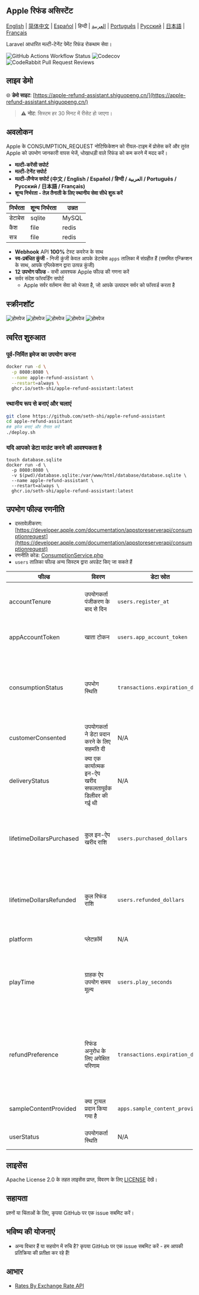 
## Apple रिफंड असिस्टेंट

[English](./README.md) | [简体中文](./README.zh.md) | [Español](./README.es.md) | हिन्दी | [العربية](./README.ar.md) | [Português](./README.pt.md) | [Русский](./README.ru.md) | [日本語](./README.ja.md) | [Français](./README.fr.md)

Laravel आधारित मल्टी-टेनेंट पेमेंट रिफंड रोकथाम सेवा।

![GitHub Actions Workflow Status](https://img.shields.io/github/actions/workflow/status/seth-shi/apple-refund-assistant/laravel.yml)
![Codecov](https://img.shields.io/codecov/c/github/seth-shi/apple-refund-assistant)
![CodeRabbit Pull Request Reviews](https://img.shields.io/coderabbit/prs/github/seth-shi/apple-refund-assistant?utm_source=oss&utm_medium=github&utm_campaign=seth-shi%2Fapple-refund-assistant&labelColor=171717&color=FF570A&link=https%3A%2F%2Fcoderabbit.ai&label=CodeRabbit+Reviews)

## लाइव डेमो

🌐 **डेमो साइट**: [https://apple-refund-assistant.shiguopeng.cn/](https://apple-refund-assistant.shiguopeng.cn/)

> ⚠️ **नोट**: सिस्टम हर 30 मिनट में रीसेट हो जाएगा।

## अवलोकन

Apple के CONSUMPTION_REQUEST नोटिफिकेशन को रीयल-टाइम में प्रोसेस करें और तुरंत Apple को उपभोग जानकारी वापस भेजें, धोखाधड़ी वाले रिफंड को कम करने में मदद करें।


- **मल्टी-करेंसी सपोर्ट**
- **मल्टी-टेनेंट सपोर्ट**
- **मल्टी-लैंग्वेज सपोर्ट (中文 / English / Español / हिन्दी / العربية / Português / Русский / 日本語 / Français)**
- **शून्य निर्भरता - तेज़ तैनाती के लिए स्थानीय सेवा सीधे शुरू करें**

| निर्भरता | शून्य निर्भरता |  उन्नत   |
|-----|--|-----|
|  डेटाबेस   | sqlite | MySQL |
|  कैश   | file | redis  |
|   सत्र | file |  redis   |
- **Webhook** API **100%** टेस्ट कवरेज के साथ
- **स्व-प्रबंधित कुंजी** - निजी कुंजी केवल आपके डेटाबेस `apps` तालिका में संग्रहीत हैं (सममित एन्क्रिप्शन के साथ, आपके एप्लिकेशन द्वारा उत्पन्न कुंजी)
- **12 उपभोग फील्ड** - सभी आवश्यक Apple फील्ड की गणना करें
- सर्वर संदेश फॉरवर्डिंग सपोर्ट
  - Apple सर्वर वर्तमान सेवा को भेजता है, जो आपके उत्पादन सर्वर को फॉरवर्ड करता है

 
## स्क्रीनशॉट
![होमपेज](assets/0.png)
![होमपेज](assets/1.png)
![होमपेज](assets/2.png)
![होमपेज](assets/3.png)
![होमपेज](assets/4.png)


## त्वरित शुरुआत
### पूर्व-निर्मित इमेज का उपयोग करना
```bash
docker run -d \
  -p 8080:8080 \
  --name apple-refund-assistant \
  --restart=always \
  ghcr.io/seth-shi/apple-refund-assistant:latest
```


### स्थानीय रूप से बनाएं और चलाएं
```bash
git clone https://github.com/seth-shi/apple-refund-assistant
cd apple-refund-assistant
## इमेज बनाएं और तैनात करें
./deploy.sh
```

### यदि आपको डेटा माउंट करने की आवश्यकता है
```
touch database.sqlite
docker run -d \
  -p 8080:8080 \
  -v $(pwd)/database.sqlite:/var/www/html/database/database.sqlite \
  --name apple-refund-assistant \
  --restart=always \
  ghcr.io/seth-shi/apple-refund-assistant:latest
```

## उपभोग फील्ड रणनीति
* दस्तावेज़ीकरण: [https://developer.apple.com/documentation/appstoreserverapi/consumptionrequest](https://developer.apple.com/documentation/appstoreserverapi/consumptionrequest)
* रणनीति कोड: [ConsumptionService.php](./app/Services/ConsumptionService.php) 
* `users` तालिका फील्ड अन्य सिस्टम द्वारा अपडेट किए जा सकते हैं

| फील्ड                       | विवरण                | डेटा स्रोत                          | गणना नियम                                                                                           |
|--------------------------|-------------------|--------------------------------|------------------------------------------------------------------------------------------------|
| accountTenure            | उपयोगकर्ता पंजीकरण के बाद से दिन            | `users.register_at`            | वर्तमान समय माइनस पंजीकरण समय                                                                                     |
| appAccountToken          | खाता टोकन          | `users.app_account_token`      | [क्लाइंट ऑर्डर बनाते समय पास होना चाहिए](https://developer.apple.com/documentation/StoreKit/Transaction/appAccountToken) |
| consumptionStatus        | उपभोग स्थिति              | `transactions.expiration_date` | वर्तमान समय के साथ तुलना करें, यदि समाप्त हो गया तो उपभोग किया हुआ रिटर्न करें                                                                              |
| customerConsented        | उपयोगकर्ता ने डेटा प्रदान करने के लिए सहमति दी          | N/A                              | हार्डकोडेड `true`                                                                                       |
| deliveryStatus           | क्या एक कार्यात्मक इन-ऐप खरीद सफलतापूर्वक डिलीवर की गई थी | N/A                              | हार्डकोडेड `0` (सामान्य डिलीवरी)                                                                                    |
| lifetimeDollarsPurchased | कुल इन-ऐप खरीद राशि             | `users.purchased_dollars`      | Apple लेनदेन इवेंट के आधार पर संचित, या आप मैन्युअल रूप से संचय कर सकते हैं                                                                        |
| lifetimeDollarsRefunded  | कुल रिफंड राशि             | `users.refunded_dollars`       | Apple रिफंड इवेंट के आधार पर संचित, या आप मैन्युअल रूप से संचय कर सकते हैं                                                                        |
| platform                 | प्लेटफ़ॉर्म                | N/A                              | हार्डकोडेड `1` (apple)                                                                                   |
| playTime                 | ग्राहक ऐप उपयोग समय मूल्य        | `users.play_seconds`           | आपके सिस्टम को इस फील्ड को अपडेट करने का समर्थन करना होगा, अन्यथा यह `0` है                                                                          |
| refundPreference         | रिफंड अनुरोध के लिए अपेक्षित परिणाम         | `transactions.expiration_date` | वर्तमान समय के साथ तुलना करें, यदि समाप्त हो गया तो रिफंड अस्वीकार करना पसंद करें                                                                             |
| sampleContentProvided    | क्या ट्रायल प्रदान किया गया है            | `apps.sample_content_provided` | ऐप बनाते समय कॉन्फ़िगर करें                                                                                      |
| userStatus               | उपयोगकर्ता स्थिति              | N/A                              | हार्डकोडेड `1` (सामान्य उपयोगकर्ता)                                                                                   |



## लाइसेंस

Apache License 2.0 के तहत लाइसेंस प्राप्त, विवरण के लिए [LICENSE](./LICENSE) देखें।

## सहायता

प्रश्नों या चिंताओं के लिए, कृपया GitHub पर एक issue सबमिट करें।

## भविष्य की योजनाएं
- अन्य विचार हैं या सहयोग में रुचि है? कृपया GitHub पर एक issue सबमिट करें - हम आपकी प्रतिक्रिया की प्रतीक्षा कर रहे हैं!

## आभार
* [Rates By Exchange Rate API](https://www.exchangerate-api.com)

